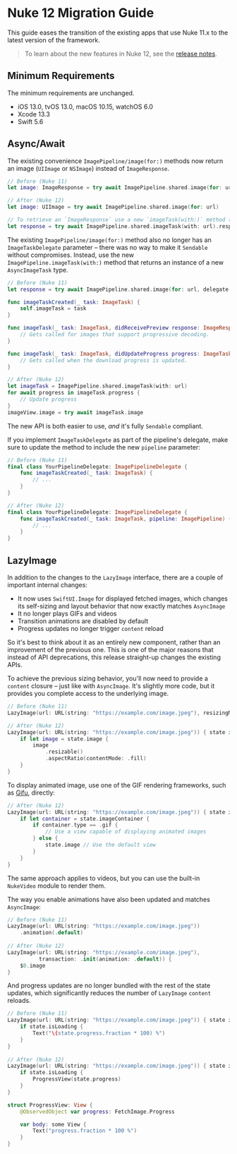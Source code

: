 # Nuke 12 Migration Guide

This guide eases the transition of the existing apps that use Nuke 11.x to the latest version of the framework.

> To learn about the new features in Nuke 12, see the [release notes](https://github.com/kean/Nuke/releases/tag/12.0.0).

## Minimum Requirements

The minimum requirements are unchanged.

- iOS 13.0, tvOS 13.0, macOS 10.15, watchOS 6.0
- Xcode 13.3
- Swift 5.6

## Async/Await

The existing convenience `ImagePipeline/image(for:)` methods now return an image (`UIImage` or `NSImage`)  instead of `ImageResponse`.

```swift
// Before (Nuke 11)
let image: ImageResponse = try await ImagePipeline.shared.image(for: url)

// After (Nuke 12)
let image: UIImage = try await ImagePipeline.shared.image(for: url)

// To retrieve an `ImageResponse` use a new `imageTask(with:)` method (Nuke 12)
let response = try await ImagePipeline.shared.imageTask(with: url).response
```

The existing `ImagePipeline/image(for:)` method also no longer has an `ImageTaskDelegate` parameter – there was no way to make it `Sendable` without compromises. Instead, use the new `ImagePipeline.imageTask(with:)` method that returns an instance of a new `AsyncImageTask` type.

```swift
// Before (Nuke 11)
let response = try await ImagePipeline.shared.image(for: url, delegate: self)

func imageTaskCreated(_ task: ImageTask) {
    self.imageTask = task
}

func imageTask(_ task: ImageTask, didReceivePreview response: ImageResponse) {
    // Gets called for images that support progressive decoding.
}

func imageTask(_ task: ImageTask, didUpdateProgress progress: ImageTask.Progress) {
    // Gets called when the download progress is updated.
}
```

```swift
// After (Nuke 12)
let imageTask = ImagePipeline.shared.imageTask(with: url)
for await progress in imageTask.progress {
    // Update progress
}
imageView.image = try await imageTask.image
```

The new API is both easier to use, _and_ it's fully `Sendable` compliant.

If you implement `ImageTaskDelegate` as part of the pipeline's delegate, make sure to update the method to include the new `pipeline` parameter:

```swift
// Before (Nuke 11)
final class YourPipelineDelegate: ImagePipelineDelegate {
    func imageTaskCreated(_ task: ImageTask) {
        // ...
    }
}

// After (Nuke 12)
final class YourPipelineDelegate: ImagePipelineDelegate {
    func imageTaskCreated(_ task: ImageTask, pipeline: ImagePipeline) {
        // ...
    }
}
```

## LazyImage

In addition to the changes to the `LazyImage` interface, there are a couple of important internal changes:

- It now uses `SwiftUI.Image` for displayed fetched images, which changes its self-sizing and layout behavior that now exactly matches `AsyncImage`
- It no longer plays GIFs and videos
- Transition animations are disabled by default
- Progress updates no longer trigger `content` reload

So it's best to think about it as an entirely new component, rather than an improvement of the previous one. This is one of the major reasons that instead of API deprecations, this release straight-up changes the existing APIs.

To achieve the previous sizing behavior, you'll now need to provide a `content` closure – just like with `AsyncImage`. It's slightly more code, but it provides you complete access to the underlying image.

```swift
// Before (Nuke 11)
LazyImage(url: URL(string: "https://example.com/image.jpeg"), resizingMode: .aspectFill) 

// After (Nuke 12)
LazyImage(url: URL(string: "https://example.com/image.jpeg")) { state in
    if let image = state.image {
        image
            .resizable()
            .aspectRatio(contentMode: .fill)
    }
}
```

To display animated image, use one of the GIF rendering frameworks, such as [Gifu](https://github.com/kaishin/Gifu), directly:

```swift
// After (Nuke 12)
LazyImage(url: URL(string: "https://example.com/image.jpeg")) { state in
    if let container = state.imageContainer {
        if container.type == .gif {
            // Use a view capable of displaying animated images
        } else {
            state.image // Use the default view
        }
    }
}
```

The same approach applies to videos, but you can use the built-in `NukeVideo` module to render them.

The way you enable animations have also been updated and matches `AsyncImage`:

```swift
// Before (Nuke 11)
LazyImage(url: URL(string: "https://example.com/image.jpeg"))
    .animation(.default)
    
// After (Nuke 12)
LazyImage(url: URL(string: "https://example.com/image.jpeg"),
          transaction: .init(animation: .default)) {
    $0.image
}
```

And progress updates are no longer bundled with the rest of the state updates, which significantly reduces the number of `LazyImage` `content` reloads.

```swift
// Before (Nuke 11)
LazyImage(url: URL(string: "https://example.com/image.jpeg")) { state in 
    if state.isLoading {
        Text("\(state.progress.fraction * 100) %")
    }
}
    
// After (Nuke 12)
LazyImage(url: URL(string: "https://example.com/image.jpeg")) { state in
    if state.isLoading {
        ProgressView(state.progress)
    }
}

struct ProgressView: View {
    @ObservedObject var progress: FetchImage.Progress

    var body: some View {
        Text("progress.fraction * 100 %")
    }
}
```
